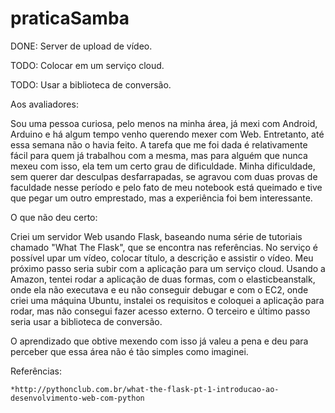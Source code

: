 # praticaSamba

DONE: Server de upload de vídeo.

TODO: Colocar em um serviço cloud.

TODO: Usar a biblioteca de conversão.

Aos avaliadores:

Sou uma pessoa curiosa, pelo menos na minha área, já mexi com Android, Arduino e há algum tempo venho querendo mexer com Web. Entretanto, até essa semana não o havia feito. A tarefa que me foi dada é relativamente fácil para quem já trabalhou com a mesma, mas para alguém que nunca mexeu com isso, ela tem um certo grau de dificuldade. Minha dificuldade, sem querer dar desculpas desfarrapadas, se agravou com duas provas de faculdade nesse período e pelo fato de meu notebook está queimado e tive que pegar um outro emprestado, mas a experiência foi bem interessante.

O que não deu certo:

Criei um servidor Web usando Flask, baseando numa série de tutoriais chamado "What The Flask", que se encontra nas referências. No serviço é possível upar um vídeo, colocar título, a descrição e assistir o vídeo. Meu próximo passo seria subir com a aplicação para um serviço cloud. Usando a Amazon, tentei rodar a aplicação de duas formas, com o elasticbeanstalk, onde ela não executava e eu não conseguir debugar e com o EC2, onde criei uma máquina Ubuntu, instalei os requisitos e coloquei a aplicação para rodar, mas não consegui fazer acesso externo. O terceiro e último passo seria usar a biblioteca de conversão.

O aprendizado que obtive mexendo com isso já valeu a pena e deu para perceber que essa área não é tão simples como imaginei.

Referências:

    *http://pythonclub.com.br/what-the-flask-pt-1-introducao-ao-desenvolvimento-web-com-python
    
